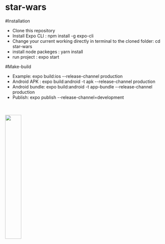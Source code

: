 # star-wars

#Installation

- Clone this repository
- Install Expo CLI : npm install -g expo-cli
- Change your current working directly in terminal to the cloned folder: cd star-wars
- install node packeges : yarn install
- run project : expo start



#Make-build
- Example: expo build:ios --release-channel production
- Android APK : expo build:android -t apk --release-channel production
- Android bundle: expo build:android -t app-bundle --release-channel production
- Publish: expo publish --release-channel=development

<br /><br />
<img src="assets/ezgif-1-70c75be935.gif" width="32%"/> 
